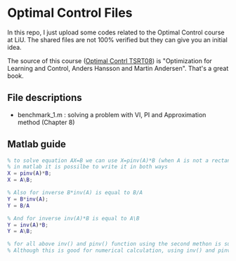 # Optimal Control Files
In this repo, I just upload some codes related to the Optimal Control course at LiU. The shared files are not 100% verified but they can give you an initial idea.

The source of this course ([Optimal Contrl TSRT08](https://isy.gitlab-pages.liu.se/rt/en/courses/TSRT08/)) is "Optimization for Learning and Control, Anders Hansson and Martin Andersen". That's a great book.

## File descriptions
- benchmark_1.m : solving a problem with VI, PI and Approximation method (Chapter 8)


## Matlab guide
```matlab
% to solve equation AX=B we can use X=pinv(A)*B (when A is not a rectangular matrix)
% in matlab it is possilbe to write it in both ways
X = pinv(A)*B;
X = A\B;

% Also for inverse B*inv(A) is equal to B/A
Y = B*inv(A);
Y = B/A

% And for inverse inv(A)*B is equal to A\B
Y = inv(A)*B;
Y = A\B;

% for all above inv() and pinv() function using the second methon is suggested.
% Although this is good for numerical calculation, using inv() and pinv() for SYMBOLIC calculcation is suggested (personal opinion).
```
